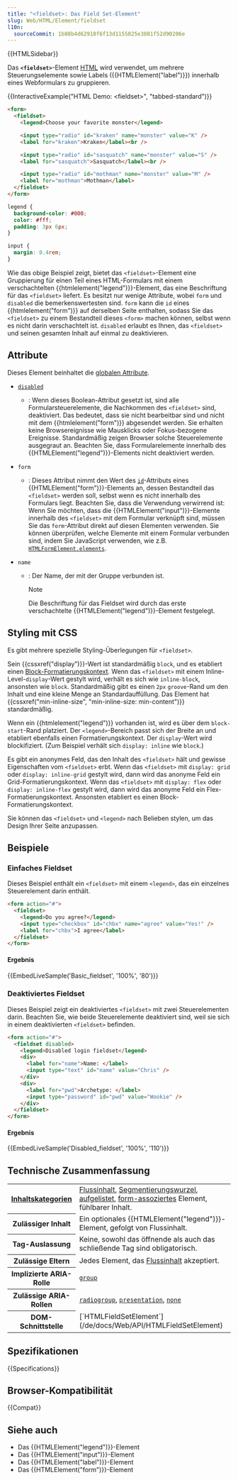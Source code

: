 ```yaml
---
title: "<fieldset>: Das Field Set-Element"
slug: Web/HTML/Element/fieldset
l10n:
  sourceCommit: 1b88b4d62918f6f13d1155825e3881f52d90206e
---
```


{{HTMLSidebar}}

Das **`<fieldset>`**-Element [HTML](/de/docs/Web/HTML) wird verwendet, um mehrere Steuerungselemente sowie Labels ({{HTMLElement("label")}}) innerhalb eines Webformulars zu gruppieren.

{{InteractiveExample("HTML Demo: &lt;fieldset&gt;", "tabbed-standard")}}

```html interactive-example
<form>
  <fieldset>
    <legend>Choose your favorite monster</legend>

    <input type="radio" id="kraken" name="monster" value="K" />
    <label for="kraken">Kraken</label><br />

    <input type="radio" id="sasquatch" name="monster" value="S" />
    <label for="sasquatch">Sasquatch</label><br />

    <input type="radio" id="mothman" name="monster" value="M" />
    <label for="mothman">Mothman</label>
  </fieldset>
</form>
```

```css interactive-example
legend {
  background-color: #000;
  color: #fff;
  padding: 3px 6px;
}

input {
  margin: 0.4rem;
}
```

Wie das obige Beispiel zeigt, bietet das `<fieldset>`-Element eine Gruppierung für einen Teil eines HTML-Formulars mit einem verschachtelten {{htmlelement("legend")}}-Element, das eine Beschriftung für das `<fieldset>` liefert. Es besitzt nur wenige Attribute, wobei `form` und `disabled` die bemerkenswertesten sind. `form` kann die `id` eines {{htmlelement("form")}} auf derselben Seite enthalten, sodass Sie das `<fieldset>` zu einem Bestandteil dieses `<form>` machen können, selbst wenn es nicht darin verschachtelt ist. `disabled` erlaubt es Ihnen, das `<fieldset>` und seinen gesamten Inhalt auf einmal zu deaktivieren.

## Attribute

Dieses Element beinhaltet die [globalen Attribute](/de/docs/Web/HTML/Global_attributes).

- [`disabled`](/de/docs/Web/HTML/Attributes/disabled)
  - : Wenn dieses Boolean-Attribut gesetzt ist, sind alle Formularsteuerelemente, die Nachkommen des `<fieldset>` sind, deaktiviert. Das bedeutet, dass sie nicht bearbeitbar sind und nicht mit dem {{htmlelement("form")}} abgesendet werden. Sie erhalten keine Browsereignisse wie Mausklicks oder Fokus-bezogene Ereignisse. Standardmäßig zeigen Browser solche Steuerelemente ausgegraut an. Beachten Sie, dass Formularelemente innerhalb des {{HTMLElement("legend")}}-Elements nicht deaktiviert werden.
- `form`
  - : Dieses Attribut nimmt den Wert des [`id`](/de/docs/Web/HTML/Global_attributes/id)-Attributs eines {{HTMLElement("form")}}-Elements an, dessen Bestandteil das `<fieldset>` werden soll, selbst wenn es nicht innerhalb des Formulars liegt. Beachten Sie, dass die Verwendung verwirrend ist: Wenn Sie möchten, dass die {{HTMLElement("input")}}-Elemente innerhalb des `<fieldset>` mit dem Formular verknüpft sind, müssen Sie das `form`-Attribut direkt auf diesen Elementen verwenden. Sie können überprüfen, welche Elemente mit einem Formular verbunden sind, indem Sie JavaScript verwenden, wie z.B. [`HTMLFormElement.elements`](/de/docs/Web/API/HTMLFormElement/elements).
- `name`

  - : Der Name, der mit der Gruppe verbunden ist.

    > [!NOTE]
    > Die Beschriftung für das Fieldset wird durch das erste verschachtelte {{HTMLElement("legend")}}-Element festgelegt.

## Styling mit CSS

Es gibt mehrere spezielle Styling-Überlegungen für `<fieldset>`.

Sein {{cssxref("display")}}-Wert ist standardmäßig `block`, und es etabliert einen [Block-Formatierungskontext](/de/docs/Web/CSS/CSS_display/Block_formatting_context). Wenn das `<fieldset>` mit einem Inline-Level-`display`-Wert gestylt wird, verhält es sich wie `inline-block`, ansonsten wie `block`. Standardmäßig gibt es einen `2px` `groove`-Rand um den Inhalt und eine kleine Menge an Standardauffüllung. Das Element hat {{cssxref("min-inline-size", "min-inline-size: min-content")}} standardmäßig.

Wenn ein {{htmlelement("legend")}} vorhanden ist, wird es über dem `block-start`-Rand platziert. Der `<legend>`-Bereich passt sich der Breite an und etabliert ebenfalls einen Formatierungskontext. Der `display`-Wert wird blockifiziert. (Zum Beispiel verhält sich `display: inline` wie `block`.)

Es gibt ein anonymes Feld, das den Inhalt des `<fieldset>` hält und gewisse Eigenschaften vom `<fieldset>` erbt. Wenn das `<fieldset>` mit `display: grid` oder `display: inline-grid` gestylt wird, dann wird das anonyme Feld ein Grid-Formatierungskontext. Wenn das `<fieldset>` mit `display: flex` oder `display: inline-flex` gestylt wird, dann wird das anonyme Feld ein Flex-Formatierungskontext. Ansonsten etabliert es einen Block-Formatierungskontext.

Sie können das `<fieldset>` und `<legend>` nach Belieben stylen, um das Design Ihrer Seite anzupassen.

## Beispiele

### Einfaches Fieldset

Dieses Beispiel enthält ein `<fieldset>` mit einem `<legend>`, das ein einzelnes Steuerelement darin enthält.

```html
<form action="#">
  <fieldset>
    <legend>Do you agree?</legend>
    <input type="checkbox" id="chbx" name="agree" value="Yes!" />
    <label for="chbx">I agree</label>
  </fieldset>
</form>
```

#### Ergebnis

{{EmbedLiveSample('Basic_fieldset', '100%', '80')}}

### Deaktiviertes Fieldset

Dieses Beispiel zeigt ein deaktiviertes `<fieldset>` mit zwei Steuerelementen darin. Beachten Sie, wie beide Steuerelemente deaktiviert sind, weil sie sich in einem deaktivierten `<fieldset>` befinden.

```html
<form action="#">
  <fieldset disabled>
    <legend>Disabled login fieldset</legend>
    <div>
      <label for="name">Name: </label>
      <input type="text" id="name" value="Chris" />
    </div>
    <div>
      <label for="pwd">Archetype: </label>
      <input type="password" id="pwd" value="Wookie" />
    </div>
  </fieldset>
</form>
```

#### Ergebnis

{{EmbedLiveSample('Disabled_fieldset', '100%', '110')}}

## Technische Zusammenfassung

<table class="properties">
  <tbody>
    <tr>
      <th scope="row">
        <a href="/de/docs/Web/HTML/Content_categories"
          >Inhaltskategorien</a
        >
      </th>
      <td>
        <a href="/de/docs/Web/HTML/Content_categories#flow_content"
          >Flussinhalt</a
        >,
        <a href="/de/docs/Web/HTML/Element/Heading_Elements#sectioning_root"
          >Segmentierungswurzel</a
        >,
        <a href="/de/docs/Web/HTML/Content_categories#listed"
          >aufgelistet</a
        >,
        <a
          href="/de/docs/Web/HTML/Content_categories#form-associated_content"
          >form-assoziertes</a
        >
        Element, fühlbarer Inhalt.
      </td>
    </tr>
    <tr>
      <th scope="row">Zulässiger Inhalt</th>
      <td>
        Ein optionales {{HTMLElement("legend")}}-Element, gefolgt von Flussinhalt.
      </td>
    </tr>
    <tr>
      <th scope="row">Tag-Auslassung</th>
      <td>Keine, sowohl das öffnende als auch das schließende Tag sind obligatorisch.</td>
    </tr>
    <tr>
      <th scope="row">Zulässige Eltern</th>
      <td>
        Jedes Element, das
        <a href="/de/docs/Web/HTML/Content_categories#flow_content"
          >Flussinhalt</a
        > akzeptiert.
      </td>
    </tr>
    <tr>
      <th scope="row">Implizierte ARIA-Rolle</th>
      <td><a href="/de/docs/Web/Accessibility/ARIA/Reference/Roles/group_role"><code>group</code></a></td>
    </tr>
    <tr>
      <th scope="row">Zulässige ARIA-Rollen</th>
      <td>
        <a href="/de/docs/Web/Accessibility/ARIA/Reference/Roles/radiogroup_role"><code>radiogroup</code></a>,
        <a href="/de/docs/Web/Accessibility/ARIA/Reference/Roles/presentation_role"><code>presentation</code></a>, <a href="/de/docs/Web/Accessibility/ARIA/Reference/Roles/none_role"><code>none</code></a>
      </td>
    </tr>
    <tr>
      <th scope="row">DOM-Schnittstelle</th>
      <td>[`HTMLFieldSetElement`](/de/docs/Web/API/HTMLFieldSetElement)</td>
    </tr>
  </tbody>
</table>

## Spezifikationen

{{Specifications}}

## Browser-Kompatibilität

{{Compat}}

## Siehe auch

- Das {{HTMLElement("legend")}}-Element
- Das {{HTMLElement("input")}}-Element
- Das {{HTMLElement("label")}}-Element
- Das {{HTMLElement("form")}}-Element
